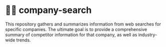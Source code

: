 # 🏢🔎 company-search

This repository gathers and summarizes information from web searches for specific companies. The ultimate goal is to provide a comprehensive summary of competitor information for that company, as well as industry-wide trends.

